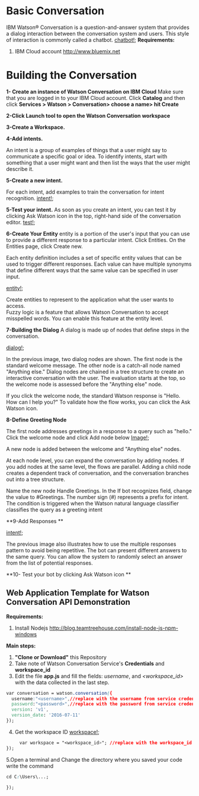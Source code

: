 
# **Basic Conversation**
IBM Watson® Conversation is a question-and-answer system that provides a dialog interaction between the conversation system and users. This style of interaction is commonly called a chatbot.
[chatbot!]();
**Requirements:**
1. IBM Cloud account http://www.bluemix.net

# **Building the Conversation**
**1-  Create an instance of Watson Conversation on IBM Cloud**
Make sure that you are logged in to your IBM Cloud account. Click **Catalog** and then click **Services > Watson > Conversation> choose a name> hit Create**

**2-Click Launch tool to open the Watson Conversation workspace**

**3-Create a Workspace.**

**4-Add intents.**

An intent is a group of examples of things that a user might say to communicate a specific goal or idea. To identify intents, start with something that a user might want and then list the ways that the user might describe it.


**5-Create a new intent.**

For each intent, add examples to train the conversation for intent recognition.
[intent!]();

**5-Test your intent.**
As soon as you create an intent, you can test it by clicking Ask Watson icon in the top, right-hand side of the conversation editor.
[test!]();

**6-Create Your Entity**
entity is a portion of the user's input that you can use to provide a different response to a particular intent.
Click Entities. On the Entities page, click Create new.

Each entity definition includes a set of specific entity values that can be used to trigger different responses. Each value can have multiple synonyms that define different ways that the same value can be specified in user input.

[entity!]();

Create entities to represent to the application what the user wants to access.     
Fuzzy logic is a feature that allows Watson Conversation to accept misspelled words. You can enable this feature at the entity level.

**7-Building the Dialog**
A dialog is made up of nodes that define steps in the conversation.

[dialog!]();

In the previous image, two dialog nodes are shown. The first node is the standard welcome message. The other node is a catch-all node named "Anything else." Dialog nodes are chained in a tree structure to create an interactive conversation with the user. The evaluation starts at the top, so the welcome node is assessed before the "Anything else" node.

If you click the welcome node, the standard Watson response is "Hello. How can I help you?" To validate how the flow works, you can click the Ask Watson icon.


**8-Define Greeting Node**

The first node addresses greetings in a response to a query such as "hello." Click the welcome node and click Add node below
[Image!]();

A new node is added between the welcome and "Anything else" nodes.

At each node level, you can expand the conversation by adding nodes. If you add nodes at the same level, the flows are parallel. Adding a child node creates a dependent track of conversation, and the conversation branches out into a tree structure.

Name the new node Handle Greetings. In the If bot recognizes field, change the value to #Greetings. The number sign (#) represents a prefix for intent. The condition is triggered when the Watson natural language classifier classifies the query as a greeting intent

**9-Add Responses **

[intent!]();

The previous image also illustrates how to use the multiple responses pattern to avoid being repetitive. The bot can present different answers to the same query. You can allow the system to randomly select an answer from the list of potential responses.


**10- Test your bot by clicking Ask Watson icon **

## Web Application Template for Watson Conversation API Demonstration

**Requirements:**
1. Install Nodejs http://blog.teamtreehouse.com/install-node-js-npm-windows

**Main steps:**
1. **"Clone or Download"**  this Repository
2. Take note of Watson Conversation Service's **Credentials** and **workspace_id**
3. Edit the file **app.js** and fill the fields: *username*, *<password>* and *<workspace_id>* with the data collected in the last step.
```css
var conversation = watson.conversation({
  username:"<username>",//replace with the username from service credential
  password:"<password>",//replace with the password from service credential
  version: 'v1',
  version_date: '2016-07-11'
});
```
4. Get the workspace ID
[workspace!]();

```css
     var workspace = "<workspace_id>"; //replace with the workspace_id from service credential
});
```


5.Open a terminal and Change the directory where you saved your code
write the command

```css
cd C:\Users\...;

});
```
